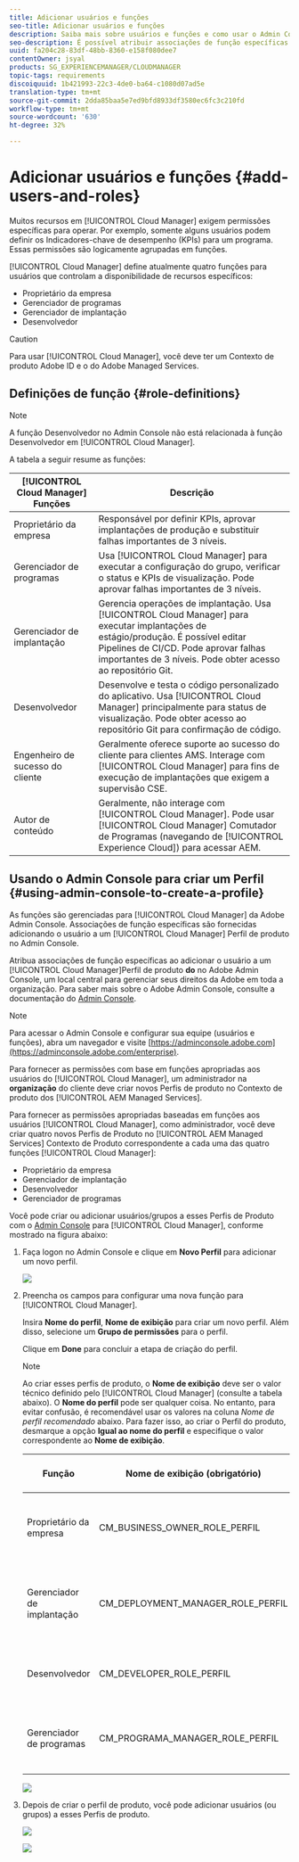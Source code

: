 ```yaml
---
title: Adicionar usuários e funções
seo-title: Adicionar usuários e funções
description: Saiba mais sobre usuários e funções e como usar o Admin Console para criar um perfil
seo-description: É possível atribuir associações de função específicas adicionando o usuário a um Perfil de Produto do Cloud Manager no Admin Console. Siga esta seção para saber mais.
uuid: fa204c28-83df-48bb-8360-e158f080dee7
contentOwner: jsyal
products: SG_EXPERIENCEMANAGER/CLOUDMANAGER
topic-tags: requirements
discoiquuid: 1b421993-22c3-4de0-ba64-c1080d07ad5e
translation-type: tm+mt
source-git-commit: 2dda85baa5e7ed9bfd8933df3580ec6fc3c210fd
workflow-type: tm+mt
source-wordcount: '630'
ht-degree: 32%

---
```



# Adicionar usuários e funções {#add-users-and-roles}

Muitos recursos em [!UICONTROL Cloud Manager] exigem permissões específicas para operar. Por exemplo, somente alguns usuários podem definir os Indicadores-chave de desempenho (KPIs) para um programa. Essas permissões são logicamente agrupadas em funções.

[!UICONTROL Cloud Manager] define atualmente quatro funções para usuários que controlam a disponibilidade de recursos específicos:

* Proprietário da empresa
* Gerenciador de programas
* Gerenciador de implantação
* Desenvolvedor

>[!CAUTION]
>
>Para usar [!UICONTROL Cloud Manager], você deve ter um Contexto de produto Adobe ID e o do Adobe Managed Services.

## Definições de função {#role-definitions}

>[!NOTE]
>
>A função Desenvolvedor no Admin Console não está relacionada à função Desenvolvedor em [!UICONTROL Cloud Manager].

A tabela a seguir resume as funções:

| [!UICONTROL Cloud Manager] Funções | Descrição |
|--- |--- |
| Proprietário da empresa | Responsável por definir KPIs, aprovar implantações de produção e substituir falhas importantes de 3 níveis. |
| Gerenciador de programas | Usa [!UICONTROL Cloud Manager] para executar a configuração do grupo, verificar o status e KPIs de visualização. Pode aprovar falhas importantes de 3 níveis. |
| Gerenciador de implantação | Gerencia operações de implantação. Usa [!UICONTROL Cloud Manager] para executar implantações de estágio/produção. É possível editar Pipelines de CI/CD. Pode aprovar falhas importantes de 3 níveis. Pode obter acesso ao repositório Git. |
| Desenvolvedor | Desenvolve e testa o código personalizado do aplicativo. Usa [!UICONTROL Cloud Manager] principalmente para status de visualização. Pode obter acesso ao repositório Git para confirmação de código. |
| Engenheiro de sucesso do cliente | Geralmente oferece suporte ao sucesso do cliente para clientes AMS. Interage com [!UICONTROL Cloud Manager] para fins de execução de implantações que exigem a supervisão CSE. |
| Autor de conteúdo | Geralmente, não interage com [!UICONTROL Cloud Manager]. Pode usar [!UICONTROL Cloud Manager] Comutador de Programas (navegando de [!UICONTROL Experience Cloud]) para acessar AEM. |

## Usando o Admin Console para criar um Perfil {#using-admin-console-to-create-a-profile}

As funções são gerenciadas para [!UICONTROL Cloud Manager] da Adobe Admin Console. Associações de função específicas são fornecidas adicionando o usuário a um [!UICONTROL Cloud Manager] Perfil de produto no Admin Console.

Atribua associações de função específicas ao adicionar o usuário a um [!UICONTROL Cloud Manager]Perfil de produto **do** no Adobe Admin Console, um local central para gerenciar seus direitos da Adobe em toda a organização. Para saber mais sobre o Adobe Admin Console, consulte a documentação do [Admin Console](https://helpx.adobe.com/br/enterprise/using/admin-console.html).

>[!NOTE]
>
>Para acessar o Admin Console e configurar sua equipe (usuários e funções), abra um navegador e visite [https://adminconsole.adobe.com](https://adminconsole.adobe.com/enterprise).

Para fornecer as permissões com base em funções apropriadas aos usuários do [!UICONTROL Cloud Manager], um administrador na **organização** do cliente deve criar novos Perfis de produto no Contexto de produto dos [!UICONTROL AEM Managed Services].

Para fornecer as permissões apropriadas baseadas em funções aos usuários [!UICONTROL Cloud Manager], como administrador, você deve criar quatro novos Perfis de Produto no [!UICONTROL AEM Managed Services] Contexto de Produto correspondente a cada uma das quatro funções [!UICONTROL Cloud Manager]:

* Proprietário da empresa
* Gerenciador de implantação
* Desenvolvedor
* Gerenciador de programas

Você pode criar ou adicionar usuários/grupos a esses Perfis de Produto com o [Admin Console](https://adminconsole.adobe.com/) para [!UICONTROL Cloud Manager], conforme mostrado na figura abaixo:

1. Faça logon no Admin Console e clique em **Novo Perfil** para adicionar um novo perfil.

   ![](assets/admin_console_roles-1.png)

1. Preencha os campos para configurar uma nova função para [!UICONTROL Cloud Manager].

   Insira **Nome do perfil**, **Nome de exibição** para criar um novo perfil. Além disso, selecione um **Grupo de permissões** para o perfil.

   Clique em **Done** para concluir a etapa de criação do perfil.

   >[!NOTE]
   >
   >Ao criar esses perfis de produto, o **Nome de exibição** deve ser o valor técnico definido pelo [!UICONTROL Cloud Manager] (consulte a tabela abaixo). O **Nome do perfil** pode ser qualquer coisa. No entanto, para evitar confusão, é recomendável usar os valores na coluna *Nome de perfil recomendado* abaixo. Para fazer isso, ao criar o Perfil do produto, desmarque a opção **Igual ao nome do perfil** e especifique o valor correspondente ao **Nome de exibição**.

   | **Função** | **Nome de exibição (obrigatório)** | **Nome do Perfil recomendado** |
   |---|---|---|
   | Proprietário da empresa | CM_BUSINESS_OWNER_ROLE_PERFIL | [!UICONTROL Cloud Manager] - Função do proprietário da empresa |
   | Gerenciador de implantação | CM_DEPLOYMENT_MANAGER_ROLE_PERFIL | [!UICONTROL Cloud Manager] - Função do Gerenciador de implantação |
   | Desenvolvedor | CM_DEVELOPER_ROLE_PERFIL | [!UICONTROL Cloud Manager] - Função do desenvolvedor |
   | Gerenciador de programas | CM_PROGRAMA_MANAGER_ROLE_PERFIL | [!UICONTROL Cloud Manager] - Função do gerente do Programa |

   ![](assets/screen_shot_2018-05-04at171819.png)

1. Depois de criar o perfil de produto, você pode adicionar usuários (ou grupos) a esses Perfis de produto.

   ![](assets/image2018-4-9_15-19-26.png)

   ![](assets/image2018-4-9_15-16-47.png)

